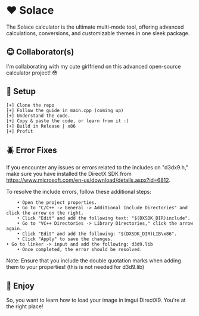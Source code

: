 # ❤️ Solace
The Solace calculator is the ultimate multi-mode tool, offering advanced calculations, conversions, and customizable themes in one sleek package.

## 😊 Collaborator(s)
I'm collaborating with my cute girlfriend on this advanced open-source calculator project! 😳

## 🌌 Setup
	[+] Clone the repo
	[+] Follow the guide in main.cpp (coming up)
	[+] Understand the code.
	[+] Copy & paste the code, or learn from it :)
	[+] Build in Release | x86
	[+] Profit

## 🪲 Error Fixes
If you encounter any issues or errors related to the includes on "d3dx9.h," make sure you have installed the DirectX SDK from https://www.microsoft.com/en-us/download/details.aspx?id=6812.

To resolve the include errors, follow these additional steps:

		• Open the project properties.
		• Go to "C/C++ -> General -> Additional Include Directories" and click the arrow on the right.
		• Click "Edit" and add the following text: "$(DXSDK_DIR)include".
		• Go to "VC++ Directories -> Library Directories," click the arrow again.
		• Click "Edit" and add the following: "$(DXSDK_DIR)LIB\x86".
		• Click "Apply" to save the changes.
    • Go to linker -> input and add the following: d3d9.lib
		• Once completed, the error should be resolved.

Note: Ensure that you include the double quotation marks when adding them to your properties! (this is not needed for d3d9.lib)

## 🚀 Enjoy
So, you want to learn how to load your image in imgui DirectX9. You're at the right place!

